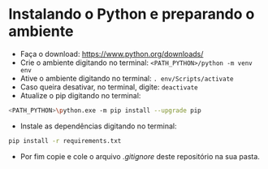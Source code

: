 # Instalando o Python e preparando o ambiente

- Faça o download: https://www.python.org/downloads/
- Crie o ambiente digitando no terminal: `<PATH_PYTHON>/python -m venv env`
- Ative o ambiente digitando no terminal: `. env/Scripts/activate`
- Caso queira desativar, no terminal, digite: `deactivate`
- Atualize o pip digitando no terminal:
```bash
<PATH_PYTHON>\python.exe -m pip install --upgrade pip
```
- Instale as dependências digitando no terminal:
```bash
pip install -r requirements.txt
```
- Por fim copie e cole o arquivo _.gitignore_ deste repositório na sua pasta.


